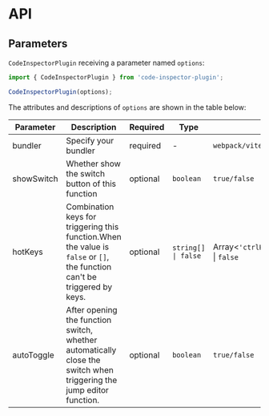 # API

## Parameters

`CodeInspectorPlugin` receiving a parameter named `options`:

```typescript
import { CodeInspectorPlugin } from 'code-inspector-plugin';

CodeInspectorPlugin(options);
```

The attributes and descriptions of `options` are shown in the table below:

| Parameter  | Description                                                                                                               | Required | Type                | OptionValue                                                          | Default                  |
| ---------- | ------------------------------------------------------------------------------------------------------------------------- | -------- | ------------------- | -------------------------------------------------------------------- | ------------------------ |
| bundler    | Specify your bundler                                                                                                      | required | -                   | `webpack/vite`                                                       |
| showSwitch | Whether show the switch button of this function                                                                           | optional | `boolean`           | `true/false`                                                         | `false`                  |
| hotKeys    | Combination keys for triggering this function.When the value is `false` or `[]`, the function can't be triggered by keys. | optional | `string[] \| false` | Array<`'ctrlKey'`\|`'altKey'`\|`'metaKey'`\|`'shiftKey'`> \| `false` | `['altKey', 'shiftKey']` |
| autoToggle | After opening the function switch, whether automatically close the switch when triggering the jump editor function.       | optional | `boolean`           | `true/false`                                                         | `true`                   |
